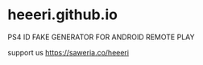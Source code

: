 # heeeri.github.io
PS4 ID FAKE GENERATOR FOR ANDROID REMOTE PLAY

support us https://saweria.co/heeeri
